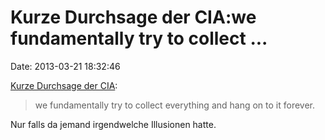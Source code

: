 Kurze Durchsage der CIA:we fundamentally try to collect \...
============================================================

Date: 2013-03-21 18:32:46

[Kurze Durchsage der
CIA](http://www.huffingtonpost.com/2013/03/20/cia-gus-hunt-big-data_n_2917842.html):

> we fundamentally try to collect everything and hang on to it forever.

Nur falls da jemand irgendwelche Illusionen hatte.
